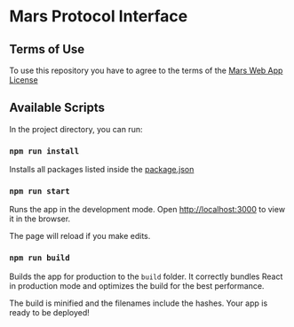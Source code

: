 # Mars Protocol Interface

## Terms of Use

To use this repository you have to agree to the terms of the [Mars Web App License](https://github.com/mars-protocol/interface/blob/main/Mars%20Web%20App%20License.pdf)

## Available Scripts

In the project directory, you can run:

### `npm run install`

Installs all packages listed inside the [package.json](https://github.com/mars-protocol/interface/blob/main/package.json)

### `npm run start`

Runs the app in the development mode.
Open [http://localhost:3000](http://localhost:3000) to view it in the browser.

The page will reload if you make edits.

### `npm run build`

Builds the app for production to the `build` folder.
It correctly bundles React in production mode and optimizes the build for the best performance.

The build is minified and the filenames include the hashes.
Your app is ready to be deployed!

